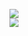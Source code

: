 [![](https://img.shields.io/badge/Made%20With-Github%20Spray-lightgrey.svg?style=for-the-badge&logo=github)](https://github.com/Annihil/github-spray#1115)  
[![](https://i.imgur.com/2DrTn0Z.gif)](https://github.com/Annihil/github-spray)